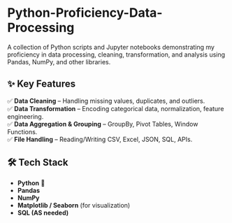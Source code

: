 # Python-Proficiency-Data-Processing
  A collection of Python scripts and Jupyter notebooks demonstrating my proficiency in data processing, cleaning, transformation, and analysis using Pandas, NumPy, and other libraries.

## ✨ Key Features  
✅ **Data Cleaning** – Handling missing values, duplicates, and outliers.  
✅ **Data Transformation** – Encoding categorical data, normalization, feature engineering.  
✅ **Data Aggregation & Grouping** – GroupBy, Pivot Tables, Window Functions.  
✅ **File Handling** – Reading/Writing CSV, Excel, JSON, SQL, APIs.  

## 🛠 Tech Stack  
- **Python** 🐍  
- **Pandas**  
- **NumPy**  
- **Matplotlib / Seaborn** (for visualization)  
- **SQL (AS needed)**  
